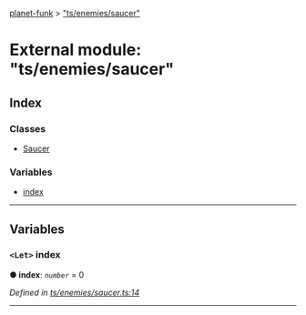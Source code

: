 [planet-funk](../README.md) > ["ts/enemies/saucer"](../modules/_ts_enemies_saucer_.md)

# External module: "ts/enemies/saucer"

## Index

### Classes

* [Saucer](../classes/_ts_enemies_saucer_.saucer.md)

### Variables

* [index](_ts_enemies_saucer_.md#index)

---

## Variables

<a id="index"></a>

### `<Let>` index

**● index**: *`number`* = 0

*Defined in [ts/enemies/saucer.ts:14](https://github.com/WilliamRADFunk/planet-funk/blob/4d2f34e/src/ts/enemies/saucer.ts#L14)*

___

